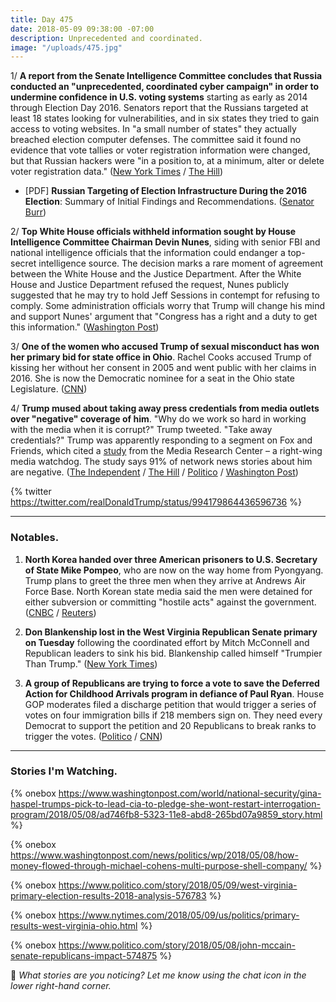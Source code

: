```yaml
---
title: Day 475
date: 2018-05-09 09:38:00 -07:00
description: Unprecedented and coordinated.
image: "/uploads/475.jpg"
---
```


1/ **A report from the Senate Intelligence Committee concludes that Russia conducted an "unprecedented, coordinated cyber campaign" in order to undermine confidence in U.S. voting systems** starting as early as 2014 through Election Day 2016. Senators report that the Russians targeted at least 18 states looking for vulnerabilities, and in six states they tried to gain access to voting websites. In "a small number of states" they actually breached election computer defenses. The committee said it found no evidence that vote tallies or voter registration information were changed, but that Russian hackers were "in a position to, at a minimum, alter or delete voter registration data." ([New York Times](https://www.nytimes.com/2018/05/08/us/politics/russia-2016-election-hackers.html) / [The Hill](http://thehill.com/policy/cybersecurity/386833-senate-intel-report-says-russia-waged-unprecedented-cyber-campaign))

* \[PDF\] **Russian Targeting of Election Infrastructure During the 2016 Election**: Summary of Initial Findings and Recommendations. ([Senator Burr](https://www.burr.senate.gov/imo/media/doc/RussRptInstlmt1-%20ElecSec%20Findings,Recs2.pdf))

2/ **Top White House officials withheld information sought by House Intelligence Committee Chairman Devin Nunes**, siding with senior FBI and national intelligence officials that the information could endanger a top-secret intelligence source. The decision marks a rare moment of agreement between the White House and the Justice Department. After the White House and Justice Department refused the request, Nunes publicly suggested that he may try to hold Jeff Sessions in contempt for refusing to comply. Some administration officials worry that Trump will change his mind and support Nunes' argument that "Congress has a right and a duty to get this information." ([Washington Post](https://www.washingtonpost.com/politics/risk-to-intelligence-source-who-aided-russia-investigation-at-center-of-latest-showdown-between-nunes-and-justice-dept/2018/05/08/d6fb66f8-5223-11e8-abd8-265bd07a9859_story.html?noredirect=on&utm_term=.9a5e5ca0ab71))

3/ **One of the women who accused Trump of sexual misconduct has won her primary bid for state office in Ohio**. Rachel Cooks accused Trump of kissing her without her consent in 2005 and went public with her claims in 2016. She is now the Democratic nominee for a seat in the Ohio state Legislature. ([CNN](https://www.cnn.com/2018/05/08/politics/rachel-crooks-ohio/index.html))

4/ **Trump mused about taking away press credentials from media outlets over "negative" coverage of him**. "Why do we work so hard in working with the media when it is corrupt?" Trump tweeted. "Take away credentials?" Trump was apparently responding to a segment on Fox and Friends, which cited a [study](https://twitter.com/theMRC/status/993948062518267904) from the Media Research Center – a right-wing media watchdog. The study says 91% of network news stories about him are negative. ([The Independent](https://www.independent.co.uk/news/world/americas/us-politics/donald-trump-media-credentials-twitter-threat-negative-news-stories-fake-network-a8342901.html) / [The Hill](http://thehill.com/homenews/administration/386854-trump-threatens-to-remove-news-networks-press-credentials-over) / [Politico](https://www.politico.com/story/2018/05/09/trump-media-credentials-576798) / [Washington Post](https://www.washingtonpost.com/politics/trump-muses-about-yanking-news-media-credentials-in-response-to-negative-coverage/2018/05/09/746c2918-52a6-11e8-a551-5b648abe29ef_story.html))

{% twitter https://twitter.com/realDonaldTrump/status/994179864436596736 %}

---

### Notables.

1. **North Korea handed over three American prisoners to U.S. Secretary of State Mike Pompeo**, who are now on the way home from Pyongyang. Trump plans to greet the three men when they arrive at Andrews Air Force Base. North Korean state media said the men were detained for either subversion or committing "hostile acts" against the government. ([CNBC](https://www.cnbc.com/2018/05/09/trump-secretary-of-state-pompeo-heading-back-from-north-korea-with-3-released-prisoners.html) / [Reuters](https://www.reuters.com/article/us-northkorea-missiles/north-korea-releases-detained-americans-ahead-of-planned-trump-kim-summit-idUSKBN1IA08I))

2. **Don Blankenship lost in the West Virginia Republican Senate primary on Tuesday** following the coordinated effort by Mitch McConnell and Republican leaders to sink his bid. Blankenship called himself "Trumpier Than Trump." ([New York Times](https://www.nytimes.com/2018/05/08/us/politics/blankenship-west-virginia.html))

3. **A group of Republicans are trying to force a vote to save the Deferred Action for Childhood Arrivals program in defiance of Paul Ryan**. House GOP moderates filed a discharge petition that would trigger a series of votes on four immigration bills if 218 members sign on. They need every Democrat to support the petition and 20 Republicans to break ranks to trigger the votes. ([Politico](https://www.politico.com/story/2018/05/09/daca-congress-vote-republicans-577301) / [CNN](https://www.cnn.com/2018/05/09/politics/daca-house-republicans-discharge-petition-immigration/index.html))

---

### Stories I'm Watching.

{% onebox https://www.washingtonpost.com/world/national-security/gina-haspel-trumps-pick-to-lead-cia-to-pledge-she-wont-restart-interrogation-program/2018/05/08/ad746fb8-5323-11e8-abd8-265bd07a9859_story.html %}

{% onebox https://www.washingtonpost.com/news/politics/wp/2018/05/08/how-money-flowed-through-michael-cohens-multi-purpose-shell-company/ %}

{% onebox https://www.politico.com/story/2018/05/09/west-virginia-primary-election-results-2018-analysis-576783 %}

{% onebox https://www.nytimes.com/2018/05/09/us/politics/primary-results-west-virginia-ohio.html %}

{% onebox https://www.politico.com/story/2018/05/08/john-mccain-senate-republicans-impact-574875 %}

💬 *What stories are you noticing? Let me know using the chat icon in the lower right-hand corner.* 
